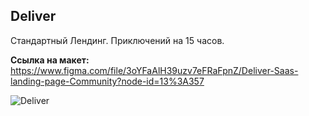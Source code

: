 ## Deliver
Стандартный Лендинг. Приключений на 15 часов.

**Ссылка на макет:**
https://www.figma.com/file/3oYFaAlH39uzv7eFRaFpnZ/Deliver-Saas-landing-page-Community?node-id=13%3A357

![Deliver](https://user-images.githubusercontent.com/4318849/136587084-2ece177c-e29b-4f07-8270-89af162cc983.png)
